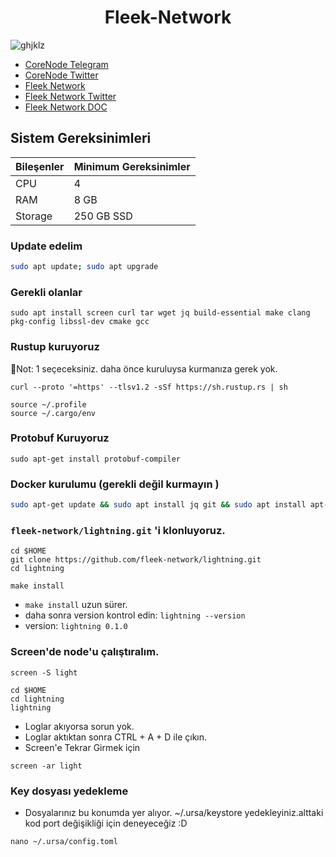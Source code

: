 
<div align="center">
  <h1>Fleek-Network </h1>
</div>

![ghjklz](https://github.com/molla202/Fleek-Network/assets/91562185/83355aab-fdc4-46c8-bbe4-14f2cc19e76b)

* [CoreNode Telegram](https://t.me/corenodechat)<br>
* [CoreNode Twitter](https://twitter.com/corenodeHQ)<br>
* [Fleek Network](https://fleek.network/)<br>
* [Fleek Network Twitter](https://twitter.com/fleek_net)<br>
* [Fleek Network DOC](https://docs.fleek.network/docs)<br>


 ## Sistem Gereksinimleri
| Bileşenler | Minimum Gereksinimler | 
| ------------ | ------------ |
| CPU |	4 |
| RAM	| 8 GB |
| Storage	| 250 GB SSD |


### Update edelim
```bash
sudo apt update; sudo apt upgrade 
```
### Gerekli olanlar
```
sudo apt install screen curl tar wget jq build-essential make clang pkg-config libssl-dev cmake gcc
```
### Rustup kuruyoruz
📡Not: 1 seçeceksiniz. daha önce kuruluysa kurmanıza gerek yok.
```
curl --proto '=https' --tlsv1.2 -sSf https://sh.rustup.rs | sh
```
```
source ~/.profile
source ~/.cargo/env
```
### Protobuf Kuruyoruz
```
sudo apt-get install protobuf-compiler
```
### Docker kurulumu (gerekli değil kurmayın )
```bash
sudo apt-get update && sudo apt install jq git && sudo apt install apt-transport-https ca-certificates curl software-properties-common -y && curl -fsSL https://download.docker.com/linux/ubuntu/gpg | sudo apt-key add - && sudo add-apt-repository "deb [arch=amd64] https://download.docker.com/linux/ubuntu focal stable" && sudo apt-get install docker-ce docker-ce-cli containerd.io docker-compose-plugin && sudo apt-get install docker-compose-plugin 
```
### `fleek-network/lightning.git` 'i klonluyoruz.
```
cd $HOME 
git clone https://github.com/fleek-network/lightning.git
cd lightning
```
```
make install
```
* `make install` uzun sürer.
* daha sonra version kontrol edin: `lightning --version`
* version: `lightning 0.1.0`
### Screen'de node'u çalıştıralım.
```
screen -S light
```
```
cd $HOME
cd lightning 
lightning
```
* Loglar akıyorsa sorun yok.
* Loglar aktıktan sonra CTRL + A + D ile çıkın.
* Screen'e Tekrar Girmek için
```
screen -ar light
```

### Key dosyası yedekleme
* Dosyalarınız bu konumda yer alıyor. ~/.ursa/keystore  yedekleyiniz.alttaki kod port değişikliği için deneyeceğiz :D
```
nano ~/.ursa/config.toml
```

